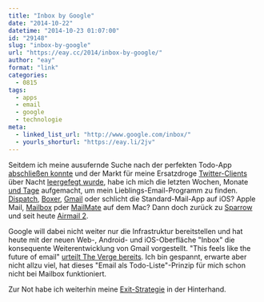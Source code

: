 ```yaml
---
title: "Inbox by Google"
date: "2014-10-22"
datetime: "2014-10-23 01:07:00"
id: "29148"
slug: "inbox-by-google"
url: "https://eay.cc/2014/inbox-by-google/"
author: "eay"
format: "link"
categories:
  - 0815
tags:
  - apps
  - email
  - google
  - technologie
meta:
  - linked_list_url: "http://www.google.com/inbox/"
  - yourls_shorturl: "https://eay.li/2jv"
---
```


Seitdem ich meine ausufernde Suche nach der perfekten Todo-App [abschließen konnte](//eay.cc/2011/to-do-or-not-to-do-oder-ein-loblied-auf-due/) und der Markt für meine Ersatzdroge [Twitter-Clients](//eay.cc/2009/twitter-client-sucht/) über Nacht [leergefegt wurde](//eay.cc/2012/twitter-beschneidet-api/), habe ich mich die letzten Wochen, Monate [und Tage](https://twitter.com/eay/status/524347088889733120) aufgemacht, um mein Lieblings-Email-Programm zu finden. [Dispatch](https://itunes.apple.com/de/app/dispatch-aktionsbasierende/id642022747?mt=8&uo=4&at=11lohW), [Boxer](https://itunes.apple.com/de/app/boxer-for-gmail-outlook-yahoo/id695900302?mt=8&uo=4&at=11lohW), [Gmail](https://itunes.apple.com/de/app/gmail-e-mail-dienst-a-la-google/id422689480?mt=8&uo=4&at=11lohW) oder schlicht die Standard-Mail-App auf iOS? Apple Mail, [Mailbox](http://www.mailboxapp.com/) pder [MailMate](http://freron.com/) auf dem Mac? Dann doch zurück zu [Sparrow](http://en.wikipedia.org/wiki/Sparrow_(email_client)) und seit heute [Airmail 2](https://itunes.apple.com/de/app/airmail-2.0/id918858936?mt=12&uo=4&at=11lohW).

Google will dabei nicht weiter nur die Infrastruktur bereitstellen und hat heute mit der neuen Web-, Android- und iOS-Oberfläche "Inbox" die konsequente Weiterentwicklung von Gmail vorgestellt. "This feels like the future of email" [urteilt The Verge bereits](http://www.theverge.com/2014/10/22/7041227/google-inbox-hands-on-this-feels-like-the-future-of-email). Ich bin gespannt, erwarte aber nicht allzu viel, hat dieses "Email als Todo-Liste"-Prinzip für mich schon nicht bei Mailbox funktioniert.

Zur Not habe ich weiterhin meine [Exit-Strategie](https://posteo.de/) in der Hinterhand.
